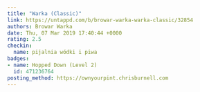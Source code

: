 ```yaml
---
title: "Warka (Classic)"
link: https://untappd.com/b/browar-warka-warka-classic/32854
authors: Browar Warka
date: Thu, 07 Mar 2019 17:40:44 +0000
rating: 2.5
checkin:
  name: pijalnia wódki i piwa
badges:
- name: Hopped Down (Level 2)
  id: 471236764
posting_method: https://ownyourpint.chrisburnell.com
---
```

